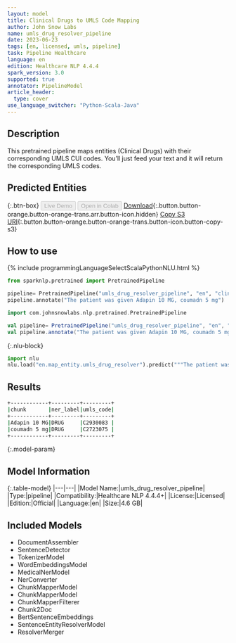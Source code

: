 ```yaml
---
layout: model
title: Clinical Drugs to UMLS Code Mapping
author: John Snow Labs
name: umls_drug_resolver_pipeline
date: 2023-06-23
tags: [en, licensed, umls, pipeline]
task: Pipeline Healthcare
language: en
edition: Healthcare NLP 4.4.4
spark_version: 3.0
supported: true
annotator: PipelineModel
article_header:
  type: cover
use_language_switcher: "Python-Scala-Java"
---
```


## Description

This pretrained pipeline maps entities (Clinical Drugs) with their corresponding UMLS CUI codes. You’ll just feed your text and it will return the corresponding UMLS codes.

## Predicted Entities



{:.btn-box}
<button class="button button-orange" disabled>Live Demo</button>
<button class="button button-orange" disabled>Open in Colab</button>
[Download](https://s3.amazonaws.com/auxdata.johnsnowlabs.com/clinical/models/umls_drug_resolver_pipeline_en_4.4.4_3.0_1687528808697.zip){:.button.button-orange.button-orange-trans.arr.button-icon.hidden}
[Copy S3 URI](s3://auxdata.johnsnowlabs.com/clinical/models/umls_drug_resolver_pipeline_en_4.4.4_3.0_1687528808697.zip){:.button.button-orange.button-orange-trans.button-icon.button-copy-s3}

## How to use

<div class="tabs-box" markdown="1">
{% include programmingLanguageSelectScalaPythonNLU.html %}

```python
from sparknlp.pretrained import PretrainedPipeline

pipeline= PretrainedPipeline("umls_drug_resolver_pipeline", "en", "clinical/models")
pipeline.annotate("The patient was given Adapin 10 MG, coumadn 5 mg")
```
```scala
import com.johnsnowlabs.nlp.pretrained.PretrainedPipeline

val pipeline= PretrainedPipeline("umls_drug_resolver_pipeline", "en", "clinical/models")
val pipeline.annotate("The patient was given Adapin 10 MG, coumadn 5 mg")
```


{:.nlu-block}
```python
import nlu
nlu.load("en.map_entity.umls_drug_resolver").predict("""The patient was given Adapin 10 MG, coumadn 5 mg""")
```

</div>



## Results

```bash
+------------+---------+---------+
|chunk       |ner_label|umls_code|
+------------+---------+---------+
|Adapin 10 MG|DRUG     |C2930083 |
|coumadn 5 mg|DRUG     |C2723075 |
+------------+---------+---------+
```

{:.model-param}
## Model Information

{:.table-model}
|---|---|
|Model Name:|umls_drug_resolver_pipeline|
|Type:|pipeline|
|Compatibility:|Healthcare NLP 4.4.4+|
|License:|Licensed|
|Edition:|Official|
|Language:|en|
|Size:|4.6 GB|

## Included Models

- DocumentAssembler
- SentenceDetector
- TokenizerModel
- WordEmbeddingsModel
- MedicalNerModel
- NerConverter
- ChunkMapperModel
- ChunkMapperModel
- ChunkMapperFilterer
- Chunk2Doc
- BertSentenceEmbeddings
- SentenceEntityResolverModel
- ResolverMerger